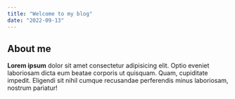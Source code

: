 ```yaml
---
title: "Welcome to my blog"
date: "2022-09-13"
---
```

## About me
  **Lorem ipsum** dolor sit amet consectetur adipisicing elit. Optio eveniet laboriosam dicta eum beatae corporis ut quisquam. Quam, cupiditate impedit. Eligendi sit nihil cumque recusandae perferendis minus laboriosam, nostrum pariatur!

